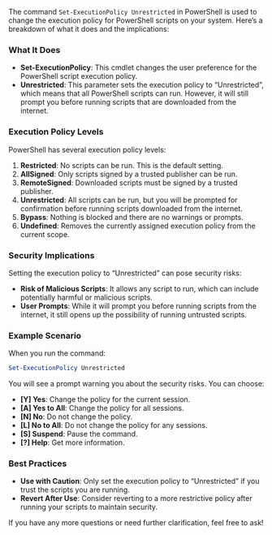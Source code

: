 The command `Set-ExecutionPolicy Unrestricted` in PowerShell is used to change the execution policy for PowerShell scripts on your system. Here’s a breakdown of what it does and the implications:

### What It Does

- **Set-ExecutionPolicy**: This cmdlet changes the user preference for the PowerShell script execution policy.
- **Unrestricted**: This parameter sets the execution policy to “Unrestricted”, which means that all PowerShell scripts can run. However, it will still prompt you before running scripts that are downloaded from the internet.

### Execution Policy Levels

PowerShell has several execution policy levels:

1. **Restricted**: No scripts can be run. This is the default setting.
2. **AllSigned**: Only scripts signed by a trusted publisher can be run.
3. **RemoteSigned**: Downloaded scripts must be signed by a trusted publisher.
4. **Unrestricted**: All scripts can be run, but you will be prompted for confirmation before running scripts downloaded from the internet.
5. **Bypass**: Nothing is blocked and there are no warnings or prompts.
6. **Undefined**: Removes the currently assigned execution policy from the current scope.

### Security Implications

Setting the execution policy to “Unrestricted” can pose security risks:

- **Risk of Malicious Scripts**: It allows any script to run, which can include potentially harmful or malicious scripts.
- **User Prompts**: While it will prompt you before running scripts from the internet, it still opens up the possibility of running untrusted scripts.

### Example Scenario

When you run the command:

```powershell
Set-ExecutionPolicy Unrestricted
```

You will see a prompt warning you about the security risks. You can choose:

- **[Y] Yes**: Change the policy for the current session.
- **[A] Yes to All**: Change the policy for all sessions.
- **[N] No**: Do not change the policy.
- **[L] No to All**: Do not change the policy for any sessions.
- **[S] Suspend**: Pause the command.
- **[?] Help**: Get more information.

### Best Practices

- **Use with Caution**: Only set the execution policy to “Unrestricted” if you trust the scripts you are running.
- **Revert After Use**: Consider reverting to a more restrictive policy after running your scripts to maintain security.

If you have any more questions or need further clarification, feel free to ask!